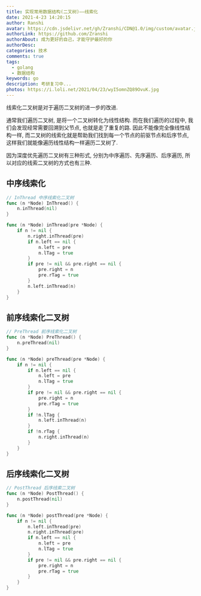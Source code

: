 ```yaml
---
title: 实现常用数据结构(二叉树)——线索化
date: 2021-4-23 14:20:15
author: Ranshi
avatar: https://cdn.jsdelivr.net/gh/Zranshi/CDN@1.0/img/custom/avatar.jpg
authorLink: https://github.com/Zranshi
authorAbout: 成为更好的自己，才能守护最好的你
authorDesc:
categories: 技术
comments: true
tags:
  - golang
  - 数据结构
keywords: go
description: 考研复习中...
photos: https://i.loli.net/2021/04/23/wyI5omnZQ89OvuK.jpg
---
```


线索化二叉树是对于遍历二叉树的进一步的改进.

通常我们遍历二叉树, 是将一个二叉树转化为线性结构. 而在我们遍历的过程中, 我们会发现经常需要回溯到父节点, 也就是走了重复的路. 因此不能像完全像线性结构一样, 而二叉树的线索化就是帮助我们找到每一个节点的前驱节点和后序节点, 这样我们就能像遍历线性结构一样遍历二叉树了.

因为深度优先遍历二叉树有三种形式, 分别为中序遍历、先序遍历、后序遍历, 所以对应的线索二叉树的方式也有三种.

## 中序线索化

```Go
// InThread 中序线索化二叉树
func (n *Node) InThread() {
	n.inThread(nil)
}

func (n *Node) inThread(pre *Node) {
	if n != nil {
		n.right.inThread(pre)
		if n.left == nil {
			n.left = pre
			n.lTag = true
		}
		if pre != nil && pre.right == nil {
			pre.right = n
			pre.rTag = true
		}
		n.left.inThread(n)
	}
}
```

## 前序线索化二叉树

```Go
// PreThread 前序线索化二叉树
func (n *Node) PreThread() {
	n.preThread(nil)
}

func (n *Node) preThread(pre *Node) {
	if n != nil {
		if n.left == nil {
			n.left = pre
			n.lTag = true
		}
		if pre != nil && pre.right == nil {
			pre.right = n
			pre.rTag = true
		}
		if !n.lTag {
			n.left.inThread(n)
		}
		if !n.rTag {
			n.right.inThread(n)
		}
	}
}
```

## 后序线索化二叉树

```Go
// PostThread 后序线索二叉树
func (n *Node) PostThread() {
	n.postThread(nil)
}

func (n *Node) postThread(pre *Node) {
	if n != nil {
		n.left.inThread(pre)
		n.right.inThread(pre)
		if n.left == nil {
			n.left = pre
			n.lTag = true
		}
		if pre != nil && pre.right == nil {
			pre.right = n
			pre.rTag = true
		}
	}
}
```
